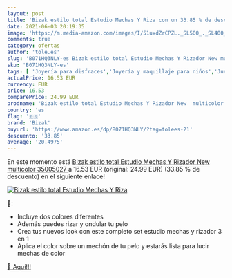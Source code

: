 ```yaml
---
layout: post
title: 'Bizak estilo total Estudio Mechas Y Riza con un 33.85 % de descuento'
date: 2021-06-03 20:19:35
image: 'https://m.media-amazon.com/images/I/51uxdZrCPZL._SL500_._SL400_.jpg'
comments: true
category: ofertas
author: 'tole.es'
slug: 'B071HQ3NLY-es Bizak estilo total Estudio Mechas Y Rizador New multicolor...'
sku: 'B071HQ3NLY-es'
tags: [ 'Joyería para disfraces','Joyería y maquillaje para niños','Juegos de imitación','Juguetes','Juguetes y juegos','Sets de cosmética y joyería','bizak', ]
actualPrice: 16.53 EUR
currency: EUR
price: 16.53
comparePrice: 24.99 EUR
prodname: 'Bizak estilo total Estudio Mechas Y Rizador New  multicolor  35005027 '
country: 'es'
flag: '🇪🇸'
brand: 'Bizak'
buyurl: 'https://www.amazon.es/dp/B071HQ3NLY/?tag=tolees-21'
descuento: '33.85'
average: '20.4975'
---
```


En este momento está [Bizak estilo total Estudio Mechas Y Rizador New  multicolor  35005027 ](https://www.amazon.es/dp/B071HQ3NLY/?tag=tolees-21) a 16.53 EUR (original: 24.99 EUR) (33.85 %  de descuento) en el siguiente enlace!

[![Bizak estilo total Estudio Mechas Y Riza](https://m.media-amazon.com/images/I/51uxdZrCPZL._SL500_._SL400_.jpg)](https://www.amazon.es/dp/B071HQ3NLY/?tag=tolees-21)

🔎:

- Incluye dos colores diferentes
- Además puedes rizar y ondular tu pelo
- Crea tus nuevos look con este completo set estudio mechas y rizador 3 en 1
- Aplica el color sobre un mechón de tu pelo y estarás lista para lucir mechas de color

[🛒 Aquí!!!](https://www.amazon.es/dp/B071HQ3NLY/?tag=tolees-21)
